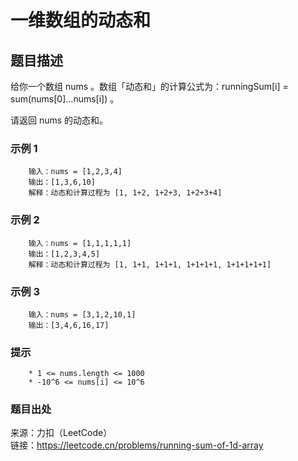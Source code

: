 # 一维数组的动态和

## 题目描述

给你一个数组 nums 。数组「动态和」的计算公式为：runningSum[i] = sum(nums[0]…nums[i]) 。

请返回 nums 的动态和。

### 示例 1

```text
    输入：nums = [1,2,3,4]
    输出：[1,3,6,10]
    解释：动态和计算过程为 [1, 1+2, 1+2+3, 1+2+3+4]
```

### 示例 2

```text
    输入：nums = [1,1,1,1,1]
    输出：[1,2,3,4,5]
    解释：动态和计算过程为 [1, 1+1, 1+1+1, 1+1+1+1, 1+1+1+1+1]
```

### 示例 3

```text
    输入：nums = [3,1,2,10,1]
    输出：[3,4,6,16,17]
```

### 提示

```text
    * 1 <= nums.length <= 1000
    * -10^6 <= nums[i] <= 10^6
```

### 题目出处

来源：力扣（LeetCode）  
链接：<https://leetcode.cn/problems/running-sum-of-1d-array>
